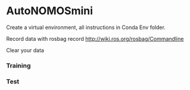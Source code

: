 # AutoNOMOSmini
Create a virtual environment, all instructions in Conda Env folder.

Record data with rosbag record http://wiki.ros.org/rosbag/Commandline

Clear your data 

### Training

### Test
